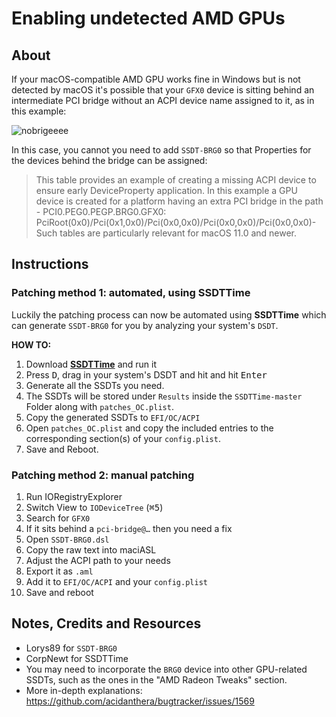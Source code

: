 # Enabling undetected AMD GPUs

## About

If your macOS-compatible AMD GPU works fine in Windows but is not detected by macOS it's possible that your `GFX0` device is sitting behind an intermediate PCI bridge without an ACPI device name assigned to it, as in this example:

![nobrigeeee](https://user-images.githubusercontent.com/76865553/198372013-932cb76e-842d-45ac-a4eb-3c77ee060cde.png)

In this case, you cannot you need to add `SSDT-BRG0` so that Properties for the devices behind the bridge can be assigned:  

> This table provides an example of creating a missing ACPI device to ensure early DeviceProperty application. In this example a GPU device is created for a platform having an extra PCI bridge in the path - PCI0.PEG0.PEGP.BRG0.GFX0: PciRoot(0x0)/Pci(0x1,0x0)/Pci(0x0,0x0)/Pci(0x0,0x0)/Pci(0x0,0x0)- Such tables are particularly relevant for macOS 11.0 and newer.

## Instructions

### Patching method 1: automated, using SSDTTime

Luckily the patching process can now be automated using **SSDTTime** which can generate  `SSDT-BRG0` for you by analyzing your system's `DSDT`.

**HOW TO:**

1. Download [**SSDTTime**](https://github.com/corpnewt/SSDTTime) and run it
2. Press <kbd>D</kbd>, drag in your system's DSDT and hit and hit <kbd>Enter</kbd>
3. Generate all the SSDTs you need.
4. The SSDTs will be stored under `Results` inside the `SSDTTime-master` Folder along with `patches_OC.plist`.
5. Copy the generated SSDTs to `EFI/OC/ACPI`
6. Open `patches_OC.plist` and copy the included entries to the corresponding section(s) of your `config.plist`.
7. Save and Reboot.

### Patching method 2: manual patching

1. Run IORegistryExplorer
2. Switch View to `IODeviceTree` (<kbd>⌘</kbd><kbd>5</kbd>)
3. Search for `GFX0`
4. If it sits behind a `pci-bridge@…` then you need a fix
5. Open `SSDT-BRG0.dsl`
6. Copy the raw text into maciASL
7. Adjust the ACPI path to your needs
8. Export it as `.aml`
9. Add it to `EFI/OC/ACPI` and your `config.plist`
10. Save and reboot

## Notes, Credits and Resources
- Lorys89 for `SSDT-BRG0`
- CorpNewt for SSDTTime
- You may need to incorporate the `BRG0` device into other GPU-related SSDTs, such as the 
ones in the "AMD Radeon Tweaks" section.
- More in-depth explanations: https://github.com/acidanthera/bugtracker/issues/1569
